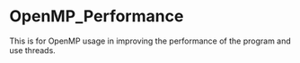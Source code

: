 # OpenMP_Performance
This is for OpenMP usage in improving the performance of the program and use threads.
